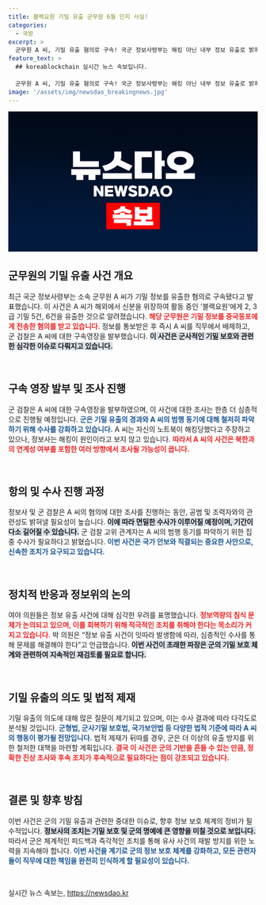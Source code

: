 ```yaml
---
title: 블랙요원 기밀 유출 군무원 6월 인지 사실!
categories:
  - 국방
excerpt: >
  군무원 A 씨, 기밀 유출 혐의로 구속! 국군 정보사령부는 해킹 아닌 내부 정보 유출로 밝혀졌고, 군 검찰의 수사가 시작됐다. 누가, 왜 기밀을 넘겼을까? 이 사건의 전말을 단독 취재했다!
feature_text: >
  ## koreablockchain 실시간 뉴스 속보입니다.

  군무원 A 씨, 기밀 유출 혐의로 구속! 국군 정보사령부는 해킹 아닌 내부 정보 유출로 밝혀졌고, 군 검찰의 수사가 시작됐다. 누가, 왜 기밀을 넘겼을까? 이 사건의 전말을 단독 취재했다!
image: '/assets/img/newsdao_breakingnews.jpg'
---
```


<p><img src="/assets/img/newsdao_breakingnews.jpg" alt="koreablockchain 속보" /></p>

<h2 data-ke-size="size26">군무원의 기밀 유출 사건 개요</h2>

<p data-ke-size="size16">최근 국군 정보사령부는 소속 군무원 A 씨가 기밀 정보를 유출한 혐의로 구속됐다고 발표했습니다. 이 사건은 A 씨가 해외에서 신분을 위장하여 활동 중인 '블랙요원'에게 2, 3급 기밀 5건, 6건을 유출한 것으로 알려졌습니다. <b><span style="color: #ee2323;">해당 군무원은 기밀 정보를 중국동포에게 전송한 혐의를 받고 있습니다.</span></b>  정보를 통보받은 후 즉시 A 씨를 직무에서 배제하고, 군 검찰은 A 씨에 대한 구속영장을 발부했습니다. <b><span style="background-color: #21538527;">이 사건은 군사적인 기밀 보호와 관련한 심각한 이슈로 다뤄지고 있습니다.</span></b></p>

<p data-ke-size="size16">&nbsp;</p>

<h2 data-ke-size="size26">구속 영장 발부 및 조사 진행</h2>

<p data-ke-size="size16">군 검찰은 A 씨에 대한 구속영장을 발부하였으며, 이 사건에 대한 조사는 한층 더 심층적으로 진행될 예정입니다. <b><span style="color: #1a5490;">군은 기밀 유출의 경과와 A 씨의 범행 동기에 대해 철저히 파악하기 위해 수사를 강화하고 있습니다.</span></b> A 씨는 자신의 노트북이 해킹당했다고 주장하고 있으나, 정보사는 해킹이 원인이라고 보지 않고 있습니다. <b><span style="color: #ee2323;">따라서 A 씨의 사건은 북한과의 연계성 여부를 포함한 여러 방향에서 조사될 가능성이 큽니다.</span></b></p>

<p data-ke-size="size16">&nbsp;</p>

<h2 data-ke-size="size26">항의 및 수사 진행 과정</h2>

<p data-ke-size="size16">정보사 및 군 검찰은 A 씨의 혐의에 대한 조사를 진행하는 동안, 공범 및 조력자와의 관련성도 밝혀낼 필요성이 높습니다. <b><span style="background-color: #21538527;">이에 따라 면밀한 수사가 이루어질 예정이며, 기간이 다소 길어질 수 있습니다.</span></b> 군 검찰 고위 관계자는 A 씨의 범행 동기를 파악하기 위한 집중 수사가 필요하다고 밝혔습니다. <b><span style="color: #1a5490;">이번 사건은 국가 안보와 직결되는 중요한 사안으로, 신속한 조치가 요구되고 있습니다.</span></b> </p>

<p data-ke-size="size16">&nbsp;</p>

<h2 data-ke-size="size26">정치적 반응과 정보위의 논의</h2>

<p data-ke-size="size16">여야 의원들은 정보 유출 사건에 대해 심각한 우려를 표명했습니다. <b><span style="color: #ee2323;">정보역량의 침식 문제가 논의되고 있으며, 이를 회복하기 위해 적극적인 조치를 취해야 한다는 목소리가 커지고 있습니다.</span></b> 박 의원은 “정보 유출 사건이 잇따라 발생함에 따라, 심층적인 수사를 통해 문제를 해결해야 한다”고 언급했습니다. <b><span style="background-color: #21538527;">이번 사건이 초래한 파장은 군의 기밀 보호 체계와 관련하여 지속적인 재검토를 필요로 합니다.</span></b></p>

<p data-ke-size="size16">&nbsp;</p>

<h2 data-ke-size="size26">기밀 유출의 의도 및 법적 제재</h2>

<p data-ke-size="size16">기밀 유출의 의도에 대해 많은 질문이 제기되고 있으며, 이는 수사 결과에 따라 다각도로 분석될 것입니다. <b><span style="color: #1a5490;">군형법, 군사기밀 보호법, 국가보안법 등 다양한 법적 기준에 따라 A 씨의 행동이 평가될 전망입니다.</span></b> 법적 제재가 뒤따를 경우, 군은 더 이상의 유출 방지를 위한 철저한 대책을 마련할 계획입니다. <b><span style="color: #ee2323;">결국 이 사건은 군의 기반을 흔들 수 있는 만큼, 정확한 진상 조사와 후속 조치가 후속적으로 필요하다는 점이 강조되고 있습니다.</span></b></p>

<p data-ke-size="size16">&nbsp;</p>

<h2 data-ke-size="size26">결론 및 향후 방침</h2>

<p data-ke-size="size16">이번 사건은 군의 기밀 유출과 관련한 중대한 이슈로, 향후 정보 보호 체계의 정비가 필수적입니다. <b><span style="background-color: #21538527;">정보사의 조치는 기밀 보호 및 군의 명예에 큰 영향을 미칠 것으로 보입니다.</span></b> 따라서 군은 체계적인 피드백과 즉각적인 조치를 통해 유사 사건의 재발 방지를 위한 노력을 지속해야 합니다. <b><span style="color: #1a5490;">이번 사건을 계기로 군의 정보 보호 체계를 강화하고, 모든 관련자들이 직무에 대한 책임을 완전히 인식하게 할 필요성이 있습니다.</span></b></p>

<p data-ke-size="size16">&nbsp;</p>
실시간 뉴스 속보는, <a href="https://newsdao.kr" rel="dofollow">https://newsdao.kr</a>


